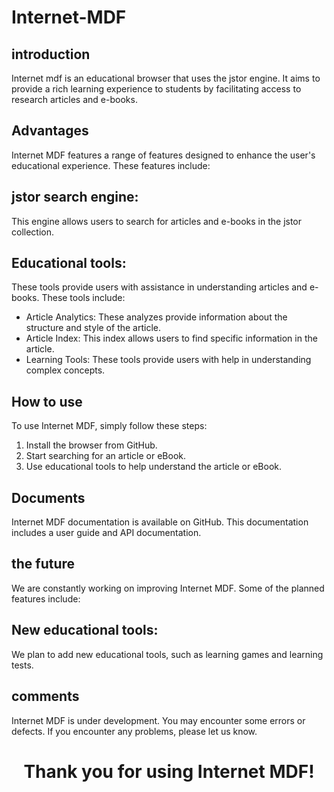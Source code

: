 # Internet-MDF



## introduction

Internet mdf is an educational browser that uses the jstor engine. It aims to provide a rich learning experience to students by facilitating access to research articles and e-books.

## Advantages

Internet MDF features a range of features designed to enhance the user's educational experience. These features include:

## jstor search engine:
This engine allows users to search for articles and e-books in the jstor collection.

## Educational tools:
These tools provide users with assistance in understanding articles and e-books. These tools include:

* Article Analytics: These analyzes provide information about the structure and style of the article.
* Article Index: This index allows users to find specific information in the article.
* Learning Tools: These tools provide users with help in understanding complex concepts.

## How to use

To use Internet MDF, simply follow these steps:

1. Install the browser from GitHub.
2. Start searching for an article or eBook.
3. Use educational tools to help understand the article or eBook.

## Documents

Internet MDF documentation is available on GitHub. This documentation includes a user guide and API documentation.

## the future

We are constantly working on improving Internet MDF. Some of the planned features include:

## New educational tools:
We plan to add new educational tools, such as learning games and learning tests.

## comments

Internet MDF is under development. You may encounter some errors or defects. If you encounter any problems, please let us know.


<div align="center">
    <h1>Thank you for using Internet MDF!</h1>
</div>
